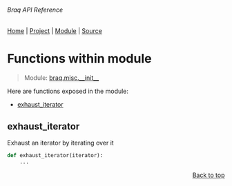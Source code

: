 ###### Braq API Reference
[Home](/docs/api/README.md) | [Project](/README.md) | [Module](/docs/api/modules/braq/misc/__init__/README.md) | [Source](/braq/misc/__init__.py)

# Functions within module
> Module: [braq.misc.\_\_init\_\_](/docs/api/modules/braq/misc/__init__/README.md)

Here are functions exposed in the module:
- [exhaust\_iterator](#exhaust_iterator)

## exhaust\_iterator
Exhaust an iterator by iterating over it

```python
def exhaust_iterator(iterator):
    ...
```

<p align="right"><a href="#braq-api-reference">Back to top</a></p>
